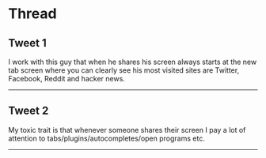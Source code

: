 # Thread

## Tweet 1

I work with this guy that when he shares his screen always starts at the new tab screen where you can clearly see his most visited sites are Twitter, Facebook, Reddit and hacker news.

---

## Tweet 2

My toxic trait is that whenever someone shares their screen I pay a lot of attention to tabs/plugins/autocompletes/open programs etc.

---

